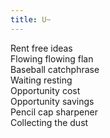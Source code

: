 ```yaml
---
title: U~
---
```


Rent free ideas\
Flowing flowing flan\
Baseball catchphrase \
Waiting resting\
Opportunity cost\
Opportunity savings\
Pencil cap sharpener\
Collecting the dust
